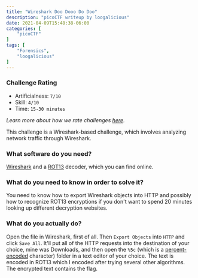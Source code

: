 ```yaml
---
title: "Wireshark Doo Dooo Do Doo"
description: "picoCTF writeup by loogalicious"
date: 2021-04-09T15:48:38-06:00
categories: [
    "picoCTF"
]
tags: [
    "Forensics",
    "loogalicious"
]
---
```


### Challenge Rating
* Artificialness: `7/10`
* Skill: `4/10`
* Time: `15-30 minutes`

*Learn more about how we rate challenges [here](/post/rating).*

This challenge is a Wireshark-based challenge, which involves analyzing network
 traffic through Wireshark. 

### What software do you need?
[Wireshark](https://www.wireshark.org/) and a [ROT13](https://rot13.com/) decoder,
 which you can find online.

### What do you need to know in order to solve it?
You need to know how to export Wireshark objects into HTTP and possibly how to 
recognize ROT13 encryptions if you don't want to spend 20 minutes looking up 
different decryption websites.

### What do you actually do?
Open the file in Wireshark, first of all. Then `Export Objects` into `HTTP` and 
click `Save All`. It'll put all of the HTTP requests into the destination of your
choice, mine was Downloads, and then open the `%5c` (which is a 
[percent-encoded](https://en.wikipedia.org/wiki/Percent-encoding) character) 
folder in a text editor of your choice. The text is encoded in ROT13 which I 
encoded after trying several other algorithms. The encrypted text contains the 
flag. 

